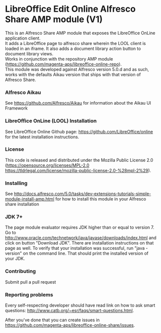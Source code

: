 LibreOffice Edit Online Alfresco Share AMP module (V1)
========

This is an Alfresco Share AMP module that exposes the LibreOffice OnLine application client.<br/>
It adds a LibreOffice page to alfresco share wherein the LOOL client is loaded in an iframe.
It also adds a document library action button to document library views.<br/>
Works in conjunction with the repository AMP module (https://github.com/magenta-aps/libreoffice-online-repo).<br/>
This module was developed against Alfresco version 5.0.d and as such, works with the defaults Aikau version that ships with that version of Alfresco Share.       
        
### Alfresco Aikau
See https://github.com/Alfresco/Aikau for information about the Aikau UI Framework

### LibreOffice OnLine (LOOL) Installation
See LibreOffice Online Github page: https://github.com/LibreOffice/online for the latest installation instructions.

### License

This code is released and distributed under the Mozilla Public License 2.0 (https://opensource.org/licenses/MPL-2.0 https://tldrlegal.com/license/mozilla-public-license-2.0-%28mpl-2%29).

### Installing

See http://docs.alfresco.com/5.0/tasks/dev-extensions-tutorials-simple-module-install-amp.html for how to install this module in your Alfresco share installation

### JDK 7+

The page module evaluator requires JDK higher than or equal to version 7. Go to http://www.oracle.com/technetwork/java/javase/downloads/index.html and click on button "Download JDK".  There are installation instructions on that page as well. To verify that your installation was successful, run "java -version" on the command line.  That should print the installed version of your JDK.

### Contributing

Submit pull a pull request

### Reporting problems

Every self-respecting developer should have read link on how to ask smart questions: http://www.catb.org/~esr/faqs/smart-questions.html.

After you've done that you can create issues in https://github.com/magenta-aps/libreoffice-online-share/issues.

